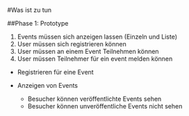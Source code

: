 #Was ist zu tun

##Phase 1: Prototype
1. Events müssen sich anzeigen lassen (Einzeln und Liste)
2. User müssen sich registrieren können
3. User müssen an einem Event Teilnehmen können
4. User müssen Teilnehmer für ein event melden können



- Registrieren für eine Event

- Anzeigen von Events
  - Besucher können veröffentlichte Events sehen
  - Besucher können unveröffentliche Events nicht sehen
  
  
  
    